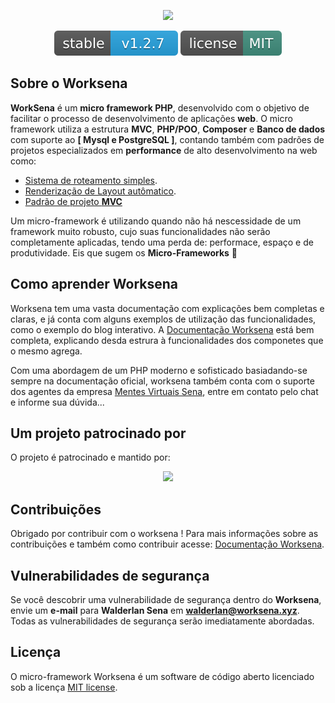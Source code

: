 <p align="center"><img src="https://worksena.xyz/assets/imgs/worksena-min.png"></p>

<p align="center">
<a href="#"><img src="https://github.com/WalderlanSena/tagsGit/blob/master/stableWorksena.svg"></a>
<a href="#"><img src="https://github.com/WalderlanSena/tagsGit/blob/master/licenseMIT.svg" alt="License"></a>
</p>

## Sobre o Worksena

**WorkSena** é um **micro framework PHP**, desenvolvido com o objetivo de facilitar o processo de desenvolvimento de aplicações **web**. O micro framework utiliza a estrutura **MVC**, **PHP/POO**, **Composer**  e **Banco de dados** com suporte ao **[ Mysql e PostgreSQL ]**, contando também com padrões de projetos especializados em **performance** de alto desenvolvimento na web como:

- [Sistema de roteamento simples](https://www.worksena.xyz).
- [Renderização de Layout autômatico](https://www.worksena.xyz).
- [Padrão de projeto **MVC**](https://www.worksena.xyz)

Um micro-framework é utilizando quando não há nescessidade de um framework muito robusto, cujo suas funcionalidades não serão completamente aplicadas, tendo uma perda de: performace, espaço e de produtividade. Eis que sugem os **Micro-Frameworks** :raised_hands:

## Como aprender Worksena

Worksena tem uma vasta documentação com explicações bem completas e claras, e já conta com alguns exemplos de utilização das funcionalidades, como o exemplo do blog interativo. A [Documentação Worksena](https://worksena.xyz) está bem completa, explicando desda estrura à funcionalidades dos componetes que o mesmo agrega.

Com uma abordagem de um PHP moderno e sofisticado basiadando-se sempre na documentação oficial, worksena também conta com o suporte dos agentes da empresa [Mentes Virtuais Sena](https://www.mentesvirtuiassena.com), entre em contato pelo chat e informe sua dúvida...

## Um projeto patrocinado por

O projeto é patrocinado e mantido por:

<p align="center">
	<a href="https://www.mentesvirtuaissena.com">
		<img src="https://www.mentesvirtuaissena.com/App/Views/public/img/logoMvs.png" width="250">
	</a>
</p>


## Contribuições

Obrigado por contribuir com o  worksena ! Para mais informações sobre as contribuições e também como contribuir acesse: [Documentação Worksena](https://worksena.xyz).

## Vulnerabilidades de segurança

Se você descobrir uma vulnerabilidade de segurança dentro do **Worksena**, envie um **e-mail** para **Walderlan Sena** em **walderlan@worksena.xyz**. Todas as vulnerabilidades de segurança serão imediatamente abordadas.

## Licença

O micro-framework Worksena é um software de código aberto licenciado sob a licença [MIT license](http://opensource.org/licenses/MIT).
